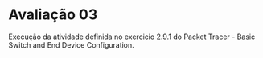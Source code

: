 # Avaliação 03
Execução da atividade definida no exercicio 2.9.1 do Packet Tracer - Basic Switch and 
End Device Configuration.
